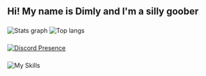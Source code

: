 ## Hi! My name is Dimly and I'm a silly goober</h2>

###

![Stats graph](https://github-readme-stats.vercel.app/api?username=dimly82&include_all_commits=true&count_private=true&theme=blueberry&hide_border=true)
![Top langs](https://github-readme-stats.vercel.app/api/top-langs?username=dimly82&layout=compact&theme=blueberry&count_private=true&hide_border=true)

###

[![Discord Presence](https://lanyard.cnrad.dev/api/425029132200706059)](https://discord.com/users/425029132200706059)

###

![My Skills](https://skillicons.dev/icons?i=c,cs,cpp,py,git,postgres,vim)

###

